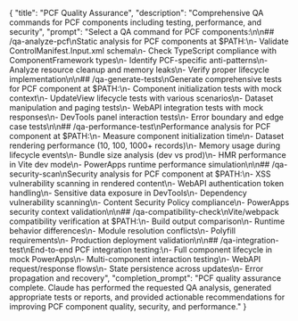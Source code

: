 {
  "title": "PCF Quality Assurance",
  "description": "Comprehensive QA commands for PCF components including testing, performance, and security",
  "prompt": "Select a QA command for PCF components:\n\n## /qa-analyze-pcf\nStatic analysis for PCF components at $PATH:\n- Validate ControlManifest.Input.xml schema\n- Check TypeScript compliance with ComponentFramework types\n- Identify PCF-specific anti-patterns\n- Analyze resource cleanup and memory leaks\n- Verify proper lifecycle implementation\n\n## /qa-generate-tests\nGenerate comprehensive tests for PCF component at $PATH:\n- Component initialization tests with mock context\n- UpdateView lifecycle tests with various scenarios\n- Dataset manipulation and paging tests\n- WebAPI integration tests with mock responses\n- DevTools panel interaction tests\n- Error boundary and edge case tests\n\n## /qa-performance-test\nPerformance analysis for PCF component at $PATH:\n- Measure component initialization time\n- Dataset rendering performance (10, 100, 1000+ records)\n- Memory usage during lifecycle events\n- Bundle size analysis (dev vs prod)\n- HMR performance in Vite dev mode\n- PowerApps runtime performance simulation\n\n## /qa-security-scan\nSecurity analysis for PCF component at $PATH:\n- XSS vulnerability scanning in rendered content\n- WebAPI authentication token handling\n- Sensitive data exposure in DevTools\n- Dependency vulnerability scanning\n- Content Security Policy compliance\n- PowerApps security context validation\n\n## /qa-compatibility-check\nVite/webpack compatibility verification at $PATH:\n- Build output comparison\n- Runtime behavior differences\n- Module resolution conflicts\n- Polyfill requirements\n- Production deployment validation\n\n## /qa-integration-test\nEnd-to-end PCF integration testing:\n- Full component lifecycle in mock PowerApps\n- Multi-component interaction testing\n- WebAPI request/response flows\n- State persistence across updates\n- Error propagation and recovery",
  "completion_prompt": "PCF quality assurance complete. Claude has performed the requested QA analysis, generated appropriate tests or reports, and provided actionable recommendations for improving PCF component quality, security, and performance."
}